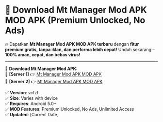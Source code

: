 # 🚀 Download Mt Manager Mod APK MOD APK (Premium Unlocked, No Ads)  

🔥 Dapatkan **Mt Manager Mod APK MOD APK terbaru** dengan **fitur premium gratis, tanpa iklan, dan performa lebih cepat!** Unduh sekarang – **100% aman, cepat, dan bebas virus!**  

---


🔽 **Download Mt Manager Mod APK:**  
🔹 **[Server 1]** 👉 [Mt Manager Mod APK MOD APK](https://apkcomod.com?title=Mt_Manager_Mod_APK)  
🔹 **[Server 2]** 👉 [Mt Manager Mod APK MOD APK](https://apkcomod.com?title=Mt_Manager_Mod_APK)  


✅ **Version**: vcfzf  
✅ **Size**: Varies with device  
✅ **Requires**: Android 5.0+  
✅ **MOD Features**: Premium Unlocked, No Ads, Unlimited Access  
✅ **Updated**: [Current Date]  